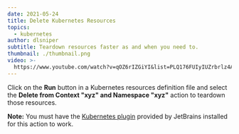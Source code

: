 ```yaml
---
date: 2021-05-24
title: Delete Kubernetes Resources
topics:
  - kubernetes
author: dlsniper
subtitle: Teardown resources faster as and when you need to.
thumbnail: ./thumbnail.png
video: >-
  https://www.youtube.com/watch?v=qOZ6rIZGiYI&list=PLQ176FUIyIUZrbrlz4AY1V8VzBJKZyVlW&index=34
---
```


Click on the **Run** button in a Kubernetes resources definition file and select the **Delete from Context "xyz" and Namespace "xyz"** action to teardown those resources.

**Note:** You must have the <a href="https://plugins.jetbrains.com/plugin/10485-kubernetes">Kubernetes plugin</a> provided by JetBrains installed for this action to work.
